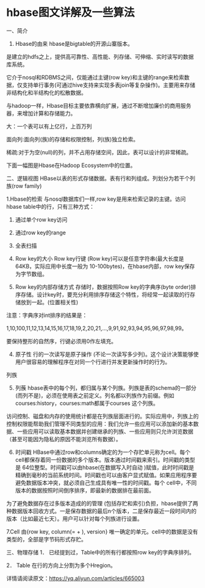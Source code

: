 # hbase图文详解及一些算法

一、简介
1. Hbase的由来
hbase是bigtable的开源山寨版本。

是建立的hdfs之上，提供高可靠性、高性能、列存储、可伸缩、实时读写的数据库系统。

它介于nosql和RDBMS之间，仅能通过主键(row key)和主键的range来检索数据，仅支持单行事务(可通过hive支持来实现多表join等复杂操作)。主要用来存储非结构化和半结构化的松散数据。

与hadoop一样，Hbase目标主要依靠横向扩展，通过不断增加廉价的商用服务器，来增加计算和存储能力。

大：一个表可以有上亿行，上百万列

面向列:面向列(族)的存储和权限控制，列(族)独立检索。

稀疏:对于为空(null)的列，并不占用存储空间，因此，表可以设计的非常稀疏。

下面一幅图是Hbase在Hadoop Ecosystem中的位置。

二、逻辑视图
HBase以表的形式存储数据。表有行和列组成。列划分为若干个列族(row family)

1.Hbase的检索
与nosql数据库们一样,row key是用来检索记录的主键。访问hbase table中的行，只有三种方式：

1. 通过单个row key访问

2. 通过row key的range

3. 全表扫描

2. Row key的大小
Row key行键 (Row key)可以是任意字符串(最大长度是 64KB，实际应用中长度一般为 10-100bytes)，在hbase内部，row key保存为字节数组。

3. Row key的内部存储方式
存储时，数据按照Row key的字典序(byte order)排序存储。设计key时，要充分利用排序存储这个特性，将经常一起读取的行存储放到一起。(位置相关性)

注意：字典序对int排序的结果是：

1,10,100,11,12,13,14,15,16,17,18,19,2,20,21,…,9,91,92,93,94,95,96,97,98,99。

要保持整形的自然序，行键必须用0作左填充。

4. 原子性
行的一次读写是原子操作 (不论一次读写多少列)。这个设计决策能够使用户很容易的理解程序在对同一个行进行并发更新操作时的行为。

列族

5. 列蔟
hbase表中的每个列，都归属与某个列族。列族是表的schema的一部分(而列不是)，必须在使用表之前定义。列名都以列族作为前缀。例如courses:history，courses:math都属于courses 这个列族。

访问控制、磁盘和内存的使用统计都是在列族层面进行的。实际应用中，列族上的控制权限能帮助我们管理不同类型的应用：我们允许一些应用可以添加新的基本数据、一些应用可以读取基本数据并创建继承的列族、一些应用则只允许浏览数据（甚至可能因为隐私的原因不能浏览所有数据）。

6. 时间戳
HBase中通过row和columns确定的为一个存贮单元称为cell。每个 cell都保存着同一份数据的多个版本。版本通过时间戳来索引。时间戳的类型是 64位整型。时间戳可以由hbase(在数据写入时自动 )赋值，此时时间戳是精确到毫秒的当前系统时间。时间戳也可以由客户显式赋值。如果应用程序要避免数据版本冲突，就必须自己生成具有唯一性的时间戳。每个 cell中，不同版本的数据按照时间倒序排序，即最新的数据排在最前面。

为了避免数据存在过多版本造成的的管理 (包括存贮和索引)负担，hbase提供了两种数据版本回收方式。一是保存数据的最后n个版本，二是保存最近一段时间内的版本（比如最近七天）。用户可以针对每个列族进行设置。

7.Cell
由{row key, column(=<family> + <label>), version} 唯一确定的单元。cell中的数据是没有类型的，全部是字节码形式存贮。

三、物理存储
1． 已经提到过，Table中的所有行都按照row key的字典序排列。

2． Table 在行的方向上分割为多个Hregion。

详情请阅读原文：https://yq.aliyun.com/articles/665003
